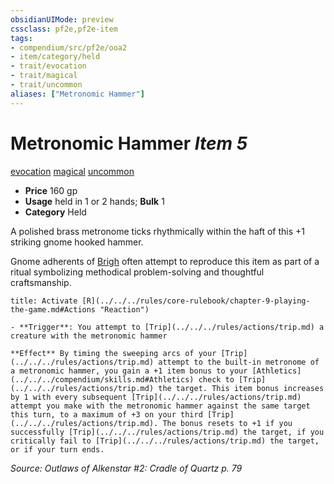 ```yaml
---
obsidianUIMode: preview
cssclass: pf2e,pf2e-item
tags:
- compendium/src/pf2e/ooa2
- item/category/held
- trait/evocation
- trait/magical
- trait/uncommon
aliases: ["Metronomic Hammer"]
---
```

# Metronomic Hammer *Item 5*  
[evocation](../../../Rules/traits/evocation.md)  [magical](../../../Rules/traits/magical.md)  [uncommon](../../../Rules/traits/uncommon.md)  

- **Price** 160 gp
- **Usage** held in 1 or 2 hands; **Bulk** 1
- **Category** Held

A polished brass metronome ticks rhythmically within the haft of this +1 striking gnome hooked hammer.

Gnome adherents of [Brigh](../../setting/deities/brigh-logm.md) often attempt to reproduce this item as part of a ritual symbolizing methodical problem-solving and thoughtful craftsmanship.

```ad-embed-ability
title: Activate [R](../../../rules/core-rulebook/chapter-9-playing-the-game.md#Actions "Reaction")

- **Trigger**: You attempt to [Trip](../../../rules/actions/trip.md) a creature with the metronomic hammer

**Effect** By timing the sweeping arcs of your [Trip](../../../rules/actions/trip.md) attempt to the built-in metronome of a metronomic hammer, you gain a +1 item bonus to your [Athletics](../../../compendium/skills.md#Athletics) check to [Trip](../../../rules/actions/trip.md) the target. This item bonus increases by 1 with every subsequent [Trip](../../../rules/actions/trip.md) attempt you make with the metronomic hammer against the same target this turn, to a maximum of +3 on your third [Trip](../../../rules/actions/trip.md). The bonus resets to +1 if you successfully [Trip](../../../rules/actions/trip.md) the target, if you critically fail to [Trip](../../../rules/actions/trip.md) the target, or if your turn ends.
```

*Source: Outlaws of Alkenstar #2: Cradle of Quartz p. 79*
